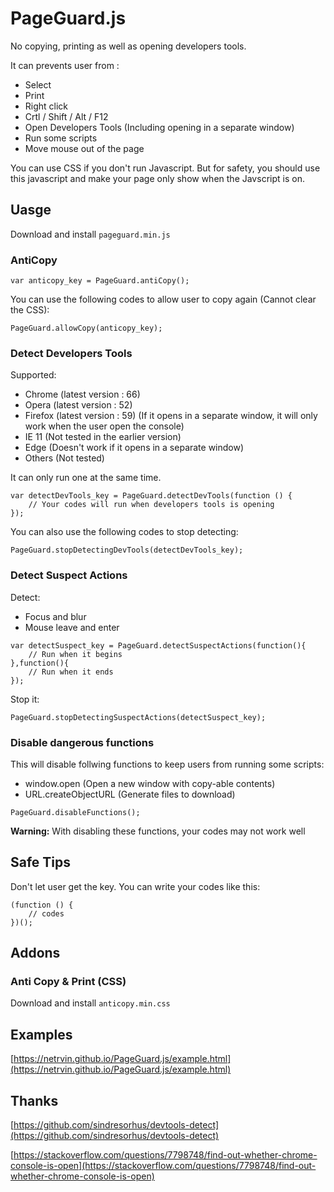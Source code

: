 # PageGuard.js
No copying, printing as well as opening developers tools.

It can prevents user from :
  * Select
  * Print
  * Right click
  * Crtl / Shift / Alt / F12
  * Open Developers Tools (Including opening in a separate window)
  * Run some scripts
  * Move mouse out of the page

You can use CSS if you don't run Javascript. But for safety, you should use this javascript and make your page only show when the Javscript is on.

## Uasge

Download and install `pageguard.min.js`

### AntiCopy
```
var anticopy_key = PageGuard.antiCopy();
```

You can use the following codes to allow user to copy again (Cannot clear the CSS):
```
PageGuard.allowCopy(anticopy_key);
```

### Detect Developers Tools
Supported:
  * Chrome (latest version : 66)
  * Opera (latest version : 52)
  * Firefox (latest version : 59) (If it opens in a separate window, it will only work when the user open the console)
  * IE 11 (Not tested in the earlier version)
  * Edge (Doesn't work if it opens in a separate window)
  * Others (Not tested)

It can only run one at the same time.
```
var detectDevTools_key = PageGuard.detectDevTools(function () {
	// Your codes will run when developers tools is opening
});
```

You can also use the following codes to stop detecting:
```
PageGuard.stopDetectingDevTools(detectDevTools_key);
```

### Detect Suspect Actions
Detect:
  * Focus and blur
  * Mouse leave and enter

```
var detectSuspect_key = PageGuard.detectSuspectActions(function(){
    // Run when it begins
},function(){
	// Run when it ends
});

```

Stop it:
```
PageGuard.stopDetectingSuspectActions(detectSuspect_key);
```

### Disable dangerous functions
This will disable follwing functions to keep users from running some scripts:
  * window.open (Open a new window with copy-able contents)
  * URL.createObjectURL (Generate files to download)
```
PageGuard.disableFunctions();
```
**Warning:** With disabling these functions, your codes may not work well

## Safe Tips
Don't let user get the key.
You can write your codes like this:
```
(function () {
    // codes
})();
```

## Addons
### Anti Copy & Print (CSS)
Download and install `anticopy.min.css`

## Examples
[https://netrvin.github.io/PageGuard.js/example.html](https://netrvin.github.io/PageGuard.js/example.html)

## Thanks
[https://github.com/sindresorhus/devtools-detect](https://github.com/sindresorhus/devtools-detect)

[https://stackoverflow.com/questions/7798748/find-out-whether-chrome-console-is-open](https://stackoverflow.com/questions/7798748/find-out-whether-chrome-console-is-open)
